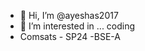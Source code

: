 - 👋 Hi, I’m @ayeshas2017
- 👀 I’m interested in ... coding
- Comsats - SP24 -BSE-A
<!---
ayeshas2017/ayeshas2017 is a ✨ special ✨ repository because its `README.md` (this file) appears on your GitHub profile.
You can click the Preview link to take a look at your changes.
--->
